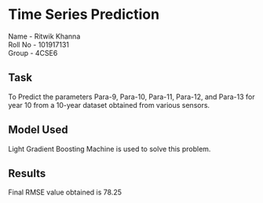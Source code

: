 # Time Series Prediction

Name - Ritwik Khanna <br>
Roll No - 101917131 <br> 
Group - 4CSE6

## Task
To Predict the parameters Para-9, Para-10, Para-11, Para-12, and Para-13 for year 10 from a 10-year dataset obtained from various sensors.

## Model Used
Light Gradient Boosting Machine is used to solve this problem.

## Results
Final RMSE value obtained is 78.25
